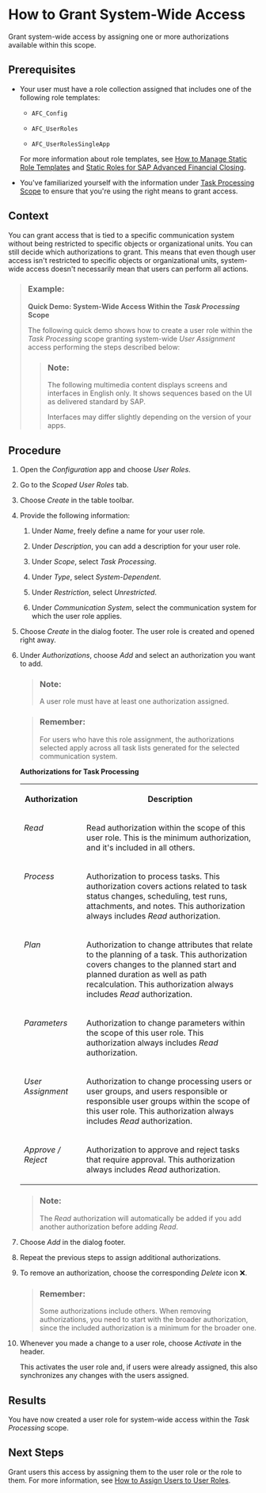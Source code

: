 <!-- loio92e1980503e24d0fbb363c8787c55a51 -->

<link rel="stylesheet" type="text/css" href="../css/sap-icons.css"/>

# How to Grant System-Wide Access

Grant system-wide access by assigning one or more authorizations available within this scope.



<a name="loio92e1980503e24d0fbb363c8787c55a51__prereq_kym_2yj_qrb"/>

## Prerequisites

-   Your user must have a role collection assigned that includes one of the following role templates:

    -   `AFC_Config`

    -   `AFC_UserRoles`

    -   `AFC_UserRolesSingleApp`


    For more information about role templates, see [How to Manage Static Role Templates](how-to-manage-static-role-templates-0cca34d.md) and [Static Roles for SAP Advanced Financial Closing](static-roles-for-sap-advanced-financial-closing-b92a241.md).

-   You've familiarized yourself with the information under [Task Processing Scope](task-processing-scope-b4f8ec6.md) to ensure that you're using the right means to grant access.




## Context

You can grant access that is tied to a specific communication system without being restricted to specific objects or organizational units. You can still decide which authorizations to grant. This means that even though user access isn't restricted to specific objects or organizational units, system-wide access doesn't necessarily mean that users can perform all actions.

> ### Example:  
> **Quick Demo: System-Wide Access Within the *Task Processing* Scope**
> 
> The following quick demo shows how to create a user role within the *Task Processing* scope granting system-wide *User Assignment* access performing the steps described below:
> 
> > ### Note:  
> > The following multimedia content displays screens and interfaces in English only. It shows sequences based on the UI as delivered standard by SAP.
> > 
> > Interfaces may differ slightly depending on the version of your apps.



## Procedure

1.  Open the *Configuration* app and choose *User Roles*.

2.  Go to the *Scoped User Roles* tab.

3.  Choose *Create* in the table toolbar.

4.  Provide the following information:

    1.  Under *Name*, freely define a name for your user role.

    2.  Under *Description*, you can add a description for your user role.

    3.  Under *Scope*, select *Task Processing*.

    4.  Under *Type*, select *System-Dependent*.

    5.  Under *Restriction*, select *Unrestricted*.

    6.  Under *Communication System*, select the communication system for which the user role applies.


5.  Choose *Create* in the dialog footer. The user role is created and opened right away.

6.  Under *Authorizations*, choose *Add* and select an authorization you want to add.

    > ### Note:  
    > A user role must have at least one authorization assigned.

    > ### Remember:  
    > For users who have this role assignment, the authorizations selected apply across all task lists generated for the selected communication system.

    **Authorizations for Task Processing**


    <table>
    <tr>
    <th valign="top">

    Authorization
    
    </th>
    <th valign="top">

    Description
    
    </th>
    </tr>
    <tr>
    <td valign="top">
    
    *Read*
    
    </td>
    <td valign="top">
    
    Read authorization within the scope of this user role. This is the minimum authorization, and it's included in all others.
    
    </td>
    </tr>
    <tr>
    <td valign="top">
    
    *Process*
    
    </td>
    <td valign="top">
    
    Authorization to process tasks. This authorization covers actions related to task status changes, scheduling, test runs, attachments, and notes. This authorization always includes *Read* authorization.
    
    </td>
    </tr>
    <tr>
    <td valign="top">
    
    *Plan*
    
    </td>
    <td valign="top">
    
    Authorization to change attributes that relate to the planning of a task. This authorization covers changes to the planned start and planned duration as well as path recalculation. This authorization always includes *Read* authorization.
    
    </td>
    </tr>
    <tr>
    <td valign="top">
    
    *Parameters*
    
    </td>
    <td valign="top">
    
    Authorization to change parameters within the scope of this user role. This authorization always includes *Read* authorization.
    
    </td>
    </tr>
    <tr>
    <td valign="top">
    
    *User Assignment*
    
    </td>
    <td valign="top">
    
    Authorization to change processing users or user groups, and users responsible or responsible user groups within the scope of this user role. This authorization always includes *Read* authorization.
    
    </td>
    </tr>
    <tr>
    <td valign="top">
    
    *Approve / Reject*
    
    </td>
    <td valign="top">
    
    Authorization to approve and reject tasks that require approval. This authorization always includes *Read* authorization.
    
    </td>
    </tr>
    </table>
    
    > ### Note:  
    > The *Read* authorization will automatically be added if you add another authorization before adding *Read*.

7.  Choose *Add* in the dialog footer.

8.  Repeat the previous steps to assign additional authorizations.

9.  To remove an authorization, choose the corresponding *Delete* icon :x:.

    > ### Remember:  
    > Some authorizations include others. When removing authorizations, you need to start with the broader authorization, since the included authorization is a minimum for the broader one.

10. Whenever you made a change to a user role, choose *Activate* in the header.

    This activates the user role and, if users were already assigned, this also synchronizes any changes with the users assigned.




<a name="loio92e1980503e24d0fbb363c8787c55a51__result_cqq_4yj_qrb"/>

## Results

You have now created a user role for system-wide access within the *Task Processing* scope.



<a name="loio92e1980503e24d0fbb363c8787c55a51__postreq_www_4yj_qrb"/>

## Next Steps

Grant users this access by assigning them to the user role or the role to them. For more information, see [How to Assign Users to User Roles](how-to-assign-users-to-user-roles-f703a5c.md).

